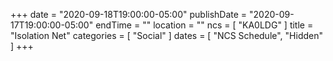 +++
date = "2020-09-18T19:00:00-05:00"
publishDate = "2020-09-17T19:00:00-05:00"
endTime = ""
location = ""
ncs = [ "KA0LDG" ]
title = "Isolation Net"
categories = [ "Social" ]
dates = [ "NCS Schedule", "Hidden" ]
+++
